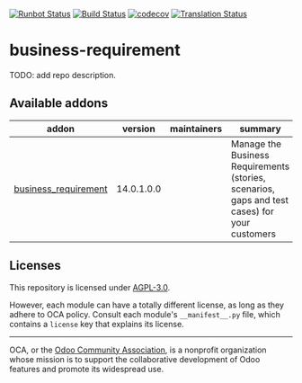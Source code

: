 [![Runbot Status](https://runbot.odoo-community.org/runbot/badge/flat/222/14.0.svg)](https://runbot.odoo-community.org/runbot/repo/github-com-oca-business-requirement-222)
[![Build Status](https://travis-ci.com/OCA/business-requirement.svg?branch=14.0)](https://travis-ci.com/OCA/business-requirement)
[![codecov](https://codecov.io/gh/OCA/business-requirement/branch/14.0/graph/badge.svg)](https://codecov.io/gh/OCA/business-requirement)
[![Translation Status](https://translation.odoo-community.org/widgets/business-requirement-14-0/-/svg-badge.svg)](https://translation.odoo-community.org/engage/business-requirement-14-0/?utm_source=widget)

<!-- /!\ do not modify above this line -->

# business-requirement

TODO: add repo description.

<!-- /!\ do not modify below this line -->

<!-- prettier-ignore-start -->

[//]: # (addons)

Available addons
----------------
addon | version | maintainers | summary
--- | --- | --- | ---
[business_requirement](business_requirement/) | 14.0.1.0.0 |  | Manage the Business Requirements (stories, scenarios, gaps and test cases) for your customers

[//]: # (end addons)

<!-- prettier-ignore-end -->

## Licenses

This repository is licensed under [AGPL-3.0](LICENSE).

However, each module can have a totally different license, as long as they adhere to OCA
policy. Consult each module's `__manifest__.py` file, which contains a `license` key
that explains its license.

----

OCA, or the [Odoo Community Association](http://odoo-community.org/), is a nonprofit
organization whose mission is to support the collaborative development of Odoo features
and promote its widespread use.
